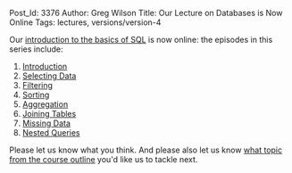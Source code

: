 Post_Id: 3376
Author: Greg Wilson
Title: Our Lecture on Databases is Now Online
Tags: lectures, versions/version-4

<p>Our <a href="/4_0/databases/">introduction to the basics of SQL</a> is now online: the episodes in this series include:</p>
<ol>
<li><a href="/4_0/databases/intro.html">Introduction</a></li>
<li><a href="/4_0/databases/select.html">Selecting Data</a></li>
<li><a href="/4_0/databases/filter.html">Filtering</a></li>
<li><a href="/4_0/databases/sort.html">Sorting</a></li>
<li><a href="/4_0/databases/aggregation.html">Aggregation</a></li>
<li><a href="/4_0/databases/join.html">Joining Tables</a></li>
<li><a href="/4_0/databases/null.html">Missing Data</a></li>
<li><a href="/4_0/databases/nested.html">Nested Queries</a></li>
</ol>
<p>Please let us know what you think. And please also let us know <a href="/4_0/">what topic from the course outline</a> you'd like us to tackle next.</p>
